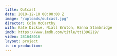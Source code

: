 ```yaml
---
title: Outcast
date: 2010-12-10 00:00:00 Z
image: "/uploads/outcast.jpg"
director: Colm McCarthy
with: Kate Dickie, Niall Bruton, Hanna Stanbridge
imdb: https://www.imdb.com/title/tt1396219/
video: 281648016
layout: project
is-in-production: 
---
```


